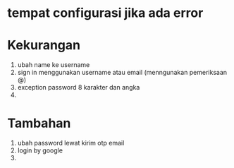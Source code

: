 # tempat configurasi jika ada error

# Kekurangan

1. ubah name ke username
2. sign in menggunakan username atau email (menngunakan pemeriksaan @)
3. exception password 8 karakter dan angka
4.

# Tambahan

1. ubah password lewat kirim otp email
2. login by google
3.
